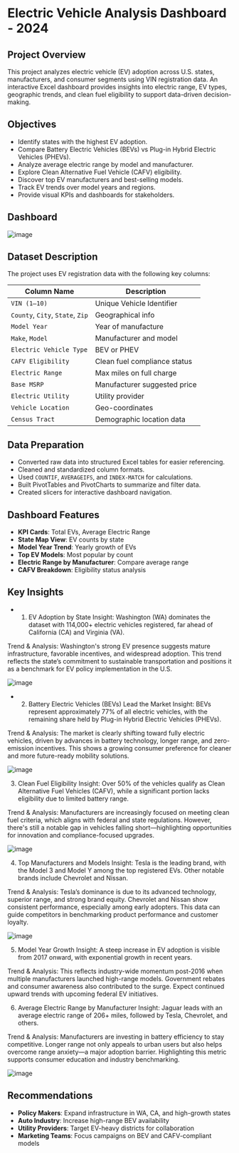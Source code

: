 #  Electric Vehicle Analysis Dashboard - 2024

##  Project Overview
This project analyzes electric vehicle (EV) adoption across U.S. states, manufacturers, and consumer segments using VIN registration data. An interactive Excel dashboard provides insights into electric range, EV types, geographic trends, and clean fuel eligibility to support data-driven decision-making.

##  Objectives
- Identify states with the highest EV adoption.
- Compare Battery Electric Vehicles (BEVs) vs Plug-in Hybrid Electric Vehicles (PHEVs).
- Analyze average electric range by model and manufacturer.
- Explore Clean Alternative Fuel Vehicle (CAFV) eligibility.
- Discover top EV manufacturers and best-selling models.
- Track EV trends over model years and regions.
- Provide visual KPIs and dashboards for stakeholders.

## Dashboard
![image](https://github.com/user-attachments/assets/9a413c1c-40d1-4cc4-b351-d0e5a2a797c7)


##  Dataset Description
The project uses EV registration data with the following key columns:

| Column Name                          | Description |
|-------------------------------------|-------------|
| `VIN (1–10)`                        | Unique Vehicle Identifier |
| `County`, `City`, `State`, `Zip`   | Geographical info |
| `Model Year`                        | Year of manufacture |
| `Make`, `Model`                     | Manufacturer and model |
| `Electric Vehicle Type`            | BEV or PHEV |
| `CAFV Eligibility`                 | Clean fuel compliance status |
| `Electric Range`                   | Max miles on full charge |
| `Base MSRP`                        | Manufacturer suggested price |
| `Electric Utility`                 | Utility provider |
| `Vehicle Location`                 | Geo-coordinates |
| `Census Tract`                     | Demographic location data |

##  Data Preparation
- Converted raw data into structured Excel tables for easier referencing.
- Cleaned and standardized column formats.
- Used `COUNTIF`, `AVERAGEIFS`, and `INDEX-MATCH` for calculations.
- Built PivotTables and PivotCharts to summarize and filter data.
- Created slicers for interactive dashboard navigation.

##  Dashboard Features
- **KPI Cards**: Total EVs, Average Electric Range
- **State Map View**: EV counts by state
- **Model Year Trend**: Yearly growth of EVs
- **Top EV Models**: Most popular by count
- **Electric Range by Manufacturer**: Compare average range
- **CAFV Breakdown**: Eligibility status analysis

##  Key Insights
- 1. EV Adoption by State
Insight: Washington (WA) dominates the dataset with 114,000+ electric vehicles registered, far ahead of California (CA) and Virginia (VA).

Trend & Analysis:
Washington's strong EV presence suggests mature infrastructure, favorable incentives, and widespread adoption. This trend reflects the state’s commitment to sustainable transportation and positions it as a benchmark for EV policy implementation in the U.S.

   ![image](https://github.com/user-attachments/assets/6849a609-bf0d-4725-8b6c-cdbb783916c6)

- 2. Battery Electric Vehicles (BEVs) Lead the Market
Insight: BEVs represent approximately 77% of all electric vehicles, with the remaining share held by Plug-in Hybrid Electric Vehicles (PHEVs).

Trend & Analysis:
The market is clearly shifting toward fully electric vehicles, driven by advances in battery technology, longer range, and zero-emission incentives. This shows a growing consumer preference for cleaner and more future-ready mobility solutions.
  
  ![image](https://github.com/user-attachments/assets/60f0bf91-36da-4d16-8b13-b672cc88c84f)

 3. Clean Fuel Eligibility
Insight: Over 50% of the vehicles qualify as Clean Alternative Fuel Vehicles (CAFV), while a significant portion lacks eligibility due to limited battery range.

Trend & Analysis:
Manufacturers are increasingly focused on meeting clean fuel criteria, which aligns with federal and state regulations. However, there's still a notable gap in vehicles falling short—highlighting opportunities for innovation and compliance-focused upgrades.
  
   ![image](https://github.com/user-attachments/assets/4b6ee8b4-207c-46e5-ae72-6aeb55a93b68)

4. Top Manufacturers and Models
Insight: Tesla is the leading brand, with the Model 3 and Model Y among the top registered EVs. Other notable brands include Chevrolet and Nissan.

Trend & Analysis:
Tesla’s dominance is due to its advanced technology, superior range, and strong brand equity. Chevrolet and Nissan show consistent performance, especially among early adopters. This data can guide competitors in benchmarking product performance and customer loyalty.
  
   ![image](https://github.com/user-attachments/assets/85cd9e7f-34e8-4033-82a8-2b5c487987e6)

5. Model Year Growth
Insight: A steep increase in EV adoption is visible from 2017 onward, with exponential growth in recent years.

Trend & Analysis:
This reflects industry-wide momentum post-2016 when multiple manufacturers launched high-range models. Government rebates and consumer awareness also contributed to the surge. Expect continued upward trends with upcoming federal EV initiatives.


6. Average Electric Range by Manufacturer
Insight: Jaguar leads with an average electric range of 206+ miles, followed by Tesla, Chevrolet, and others.

Trend & Analysis:
Manufacturers are investing in battery efficiency to stay competitive. Longer range not only appeals to urban users but also helps overcome range anxiety—a major adoption barrier. Highlighting this metric supports consumer education and industry benchmarking.
  
   ![image](https://github.com/user-attachments/assets/a9fbe6b0-0990-482f-b42c-6dc1ba416ac1)


##  Recommendations
- **Policy Makers**: Expand infrastructure in WA, CA, and high-growth states
- **Auto Industry**: Increase high-range BEV availability
- **Utility Providers**: Target EV-heavy districts for collaboration
- **Marketing Teams**: Focus campaigns on BEV and CAFV-compliant models


